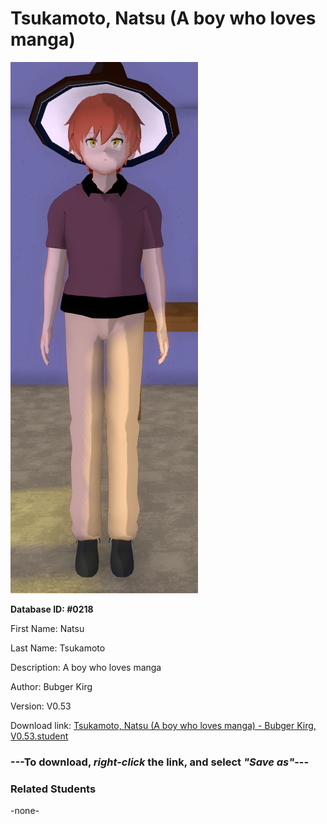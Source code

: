 # Tsukamoto, Natsu (A boy who loves manga)

<img src="../../Files/Images/Tsukamoto, Natsu (A boy who loves manga).png" title="Tsukamoto, Natsu (A boy who loves manga) - Bubger Kirg, V0.53">

**Database ID: #0218**

First Name: Natsu

Last Name: Tsukamoto

Description: A boy who loves manga

Author: Bubger Kirg

Version: V0.53

Download link: <a href="https://raw.githubusercontent.com/Arbiter1223/Daigaku-Gurashi-Custom-Students/master/Files/Student%20Files/Tsukamoto%2C%20Natsu%20(A%20boy%20who%20loves%20manga)%20-%20Bubger%20Kirg%2C%20V0.53.student">Tsukamoto, Natsu (A boy who loves manga) - Bubger Kirg, V0.53.student</a>

### ---**To download, _right-click_ the link, and select _"Save as"_**---

### Related Students

-none-
